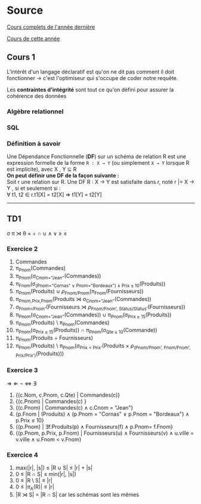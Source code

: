 # Source

[Cours complets de l'année dernière](https://perso.liris.cnrs.fr/marc.plantevit/doku/doku.php?id=lifbdw2_2018a)

[Cours de cette année](https://perso.liris.cnrs.fr/marc.plantevit/doku/doku.php?id=lifbdw2_2019a)

## Cours 1

L'intérêt d'un langage déclaratif est qu'on ne dit pas comment il doit fonctionner → c'est l'optimiseur qui s'occupe de coder notre requête.

Les **contraintes d'intégrité** sont tout ce qu'on défini pour assurer la cohérence des données

### Algèbre relationnel

### SQL

### Définition à savoir

Une Dépendance Fonctionnelle (**DF**) sur un schéma de relation R est une expression formelle de la forme `R : X → Y` (ou simplement `X → Y` lorsque R est implicite), avec X , Y ⊆ R  
**On peut définir une DF de la façon suivante :**  
Soit r une relation sur R. Une DF R : X → Y est satisfaite dans r, noté r |= X → Y , si et seulement si :  
∀ t1, t2 ∈ r.t1[X] = t2[X] ⇒ t1[Y] = t2[Y]

---

## TD1

σ π ⋊ θ × ÷ ∩ ∪ ∧ ∨ ≥ ≤

### Exercice 2

1) Commandes
2) π<sub>Pnom</sub>(Commandes)
3) π<sub>Pnom</sub>(σ<sub>Cnom="Jean"</sub>(Commandes))
4) π<sub>Fnom</sub>(σ<sub>(Pnom="Cornas" ∨ Pnom="Bordeaux") ∧ Prix ≤ 10</sub>(Produits))
5) π<sub>Pnom</sub>(Produits) ∪ *ρ*<sub>Fnom/Pnom</sub>(π<sub>Fnom</sub>(Fournisseurs))
6) π<sub>Pnom,Prix,Fnom</sub>(Produits ⋊ σ<sub>Cnom="Jean"</sub>(Commandes))
7) σ<sub>Fnom<Fnom'</sub>(Fournisseurs ⋊ *ρ*<sub>Fnom/Fnom', Status/Status'</sub>(Fournisseurs))
8) π<sub>Pnom</sub>(σ<sub>Cnom="Jean"</sub>(Commandes)) ∪ π<sub>Pnom</sub>(σ<sub>Prix ≥ 15</sub>(Produits))
9) π<sub>Pnom</sub>(Produits) \ π<sub>Pnom</sub>(Commandes)
10) π<sub>Pnom</sub>(σ<sub>Prix ≤ 15</sub>(Produits)) ∩ π<sub>Pnom</sub>(σ<sub>Qte ≥ 10</sub>(Commande))
11) π<sub>Pnom</sub>(Produits ÷ Fournisseurs)
12) π<sub>Pnom</sub>(Produits) \ π<sub>Pnom</sub>(σ<sub>Prix < Prix'</sub>(Produits × *ρ*<sub>(Pnom/Pnom', Fnom/Fnom', Prix/Prix')</sub>(Produits)))

### Exercice 3

⇒ ⇐ ¬ ⇔ ∃

1) {(c.Nom, c.Pnom, c.Qte) | Commandes(c)}
2) {(c.Pnom) | Commandes(c) }
3) {(c.Pnom) | Commandes(c) ∧ c.Cnom = "Jean"}
4) {p.Fnom | (Produits) ∧ (p.Pnom = "Cornas" ∨ p.Pnom = "Bordeaux") ∧ p.Prix ≤ 10}
5) {(p.Pnom) | ∃f.Produits(p) ∧ Fournisseurs(f) ∧ p.Pnom= f.Fnom}
6) {(p.Pnom, p.Prix, p.Fnom) | Fournisseurs(u) ∧ Fournisseurs(v) ∧ u.ville = v.ville ∧ u.Fnom < v.Fnom}

### Exercice 4

1) max(|r|, |s|) ≤ |R ∪ S| ≤ |r| + |s|
2) 0 ≤ |R ∩ S| ≤ min(|r|, |s|)
3) 0 ≤ |R \ S| ≤ |r|
4) 0 ≤ |π<sub>A</sub>(R)| ≤ |r|
5) |R ⋊ S| = |R ∩ S| car les schémas sont les mêmes
